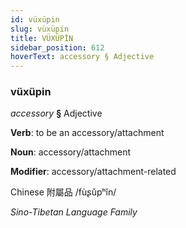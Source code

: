 ```yaml
---
id: vüxüpin
slug: vüxüpin
title: VÜXÜPİN
sidebar_position: 612
hoverText: accessory § Adjective
---
```


### vüxüpin

*accessory* **§** Adjective

**Verb**: to be an accessory/attachment

**Noun**: accessory/attachment

**Modifier**: accessory/attachment-related

Chinese 附屬品 /fùʂǔpʰǐn/

*Sino-Tibetan Language Family*